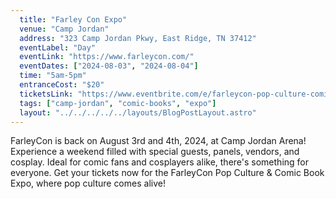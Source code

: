 ```yaml
---
  title: "Farley Con Expo"
  venue: "Camp Jordan"
  address: "323 Camp Jordan Pkwy, East Ridge, TN 37412"
  eventLabel: "Day"
  eventLink: "https://www.farleycon.com/"
  eventDates: ["2024-08-03", "2024-08-04"]
  time: "5am-5pm"
  entranceCost: "$20"
  ticketsLink: "https://www.eventbrite.com/e/farleycon-pop-culture-comic-book-expo-tickets-796913137647?aff=oddtdtcreator"
  tags: ["camp-jordan", "comic-books", "expo"]
  layout: "../../../../../layouts/BlogPostLayout.astro"
---
```


FarleyCon is back on August 3rd and 4th, 2024, at Camp Jordan Arena! Experience a weekend filled with special guests, panels, vendors, and cosplay. Ideal for comic fans and cosplayers alike, there's something for everyone. Get your tickets now for the FarleyCon Pop Culture & Comic Book Expo, where pop culture comes alive!